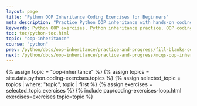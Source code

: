 ```yaml
---
layout: page
title: "Python OOP Inheritance Coding Exercises for Beginners"
meta_description: "Practice Python OOP inheritance with hands-on coding exercises. Solve problems on single, multiple, multilevel, and hierarchical inheritance to strengthen your object-oriented programming skills."
keywords: Python OOP exercises, Python inheritance practice, OOP coding problems, Python class inheritance exercises, Python beginner OOP tasks, multiple inheritance Python examples, object-oriented programming challenges, Python coding practice
toc: toc/python-toc.html
topic: "oop-inheritance"
course: "python"
prev: /python/docs/oop-inheritance/practice-and-progress/fill-blanks-oop-inheritance.html
next: /python/docs/oop-inheritance/practice-and-progress/mcqs-oop-inheritance.html
---
```


{% assign topic = "oop-inheritance" %}
{% assign topics = site.data.python.coding-exercises.topics %}
{% assign selected_topic = topics | where: "topic", topic | first %}
{% assign exercises = selected_topic.exercises %}
{% include pap/coding-exercises-loop.html exercises=exercises topic=topic %}


<!-- ## 🧪 Practice Time!

### 📝 Exercise 1:
Create a class `Employee` with a method `work()`.  
Create a class `Manager` that inherits from `Employee` and adds a method `manage()`.

### 📝 Exercise 2:
Create a class `Teacher` that inherits from `Person`.  
Override the `introduce()` method to say:  
`"Hello, I'm Mr./Ms. [name] and I teach students."`

### 📝 Exercise 3:
In the `Teacher` class, use `super()` inside `introduce()` so it also prints the original greeting.

Exercise 1: Create a Vehicle class and a Car class that inherits from it. Add a method to the Car class to display the car's brand.

Exercise 2: Override a method in the Car class to display a custom message.
 -->
